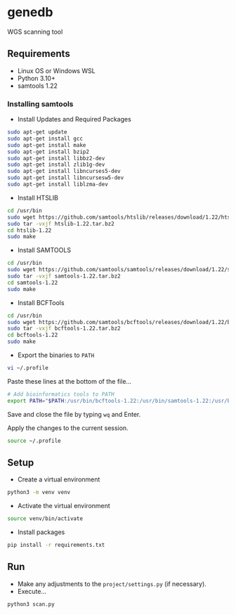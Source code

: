 # genedb
WGS scanning tool

## Requirements
- Linux OS or Windows WSL
- Python 3.10+
- samtools 1.22

### Installing samtools
- Install Updates and Required Packages
```bash
sudo apt-get update
sudo apt-get install gcc
sudo apt-get install make
sudo apt-get install bzip2
sudo apt-get install libbz2-dev
sudo apt-get install zlib1g-dev
sudo apt-get install libncurses5-dev 
sudo apt-get install libncursesw5-dev
sudo apt-get install liblzma-dev
```

- Install HTSLIB
```bash
cd /usr/bin
sudo wget https://github.com/samtools/htslib/releases/download/1.22/htslib-1.22.tar.bz2
sudo tar -vxjf htslib-1.22.tar.bz2
cd htslib-1.22
sudo make
```

- Install SAMTOOLS
```bash
cd /usr/bin
sudo wget https://github.com/samtools/samtools/releases/download/1.22/samtools-1.22.tar.bz2
sudo tar -vxjf samtools-1.22.tar.bz2
cd samtools-1.22
sudo make
```

- Install BCFTools
```bash
cd /usr/bin
sudo wget https://github.com/samtools/bcftools/releases/download/1.22/bcftools-1.22.tar.bz2
sudo tar -vxjf bcftools-1.22.tar.bz2
cd bcftools-1.22
sudo make
```

- Export the binaries to `PATH`
```bash
vi ~/.profile
```

Paste these lines at the bottom of the file...
```bash
# Add bioinformatics tools to PATH
export PATH="$PATH:/usr/bin/bcftools-1.22:/usr/bin/samtools-1.22:/usr/bin/htslib-1.22"
```

Save and close the file by typing `wq` and Enter.

Apply the changes to the current session.
```bash
source ~/.profile
```

## Setup
- Create a virtual environment
```bash
python3 -m venv venv
```

- Activate the virtual environment
```bash
source venv/bin/activate
```

- Install packages
```bash
pip install -r requirements.txt
```

## Run
- Make any adjustments to the `project/settings.py` (if necessary).
- Execute...
```bash
python3 scan.py
```
